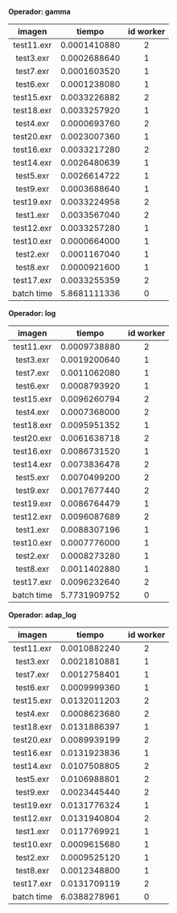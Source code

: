 **Operador: gamma**

imagen|tiempo|id worker
:---:|:---:|:---:
test11.exr|0.0001410880|2
test3.exr|0.0002688640|1
test7.exr|0.0001603520|1
test6.exr|0.0001238080|1
test15.exr|0.0033226882|2
test18.exr|0.0033257920|1
test4.exr|0.0000693760|2
test20.exr|0.0023007360|1
test16.exr|0.0033217280|2
test14.exr|0.0026480639|1
test5.exr|0.0026614722|1
test9.exr|0.0003688640|1
test19.exr|0.0033224958|2
test1.exr|0.0033567040|2
test12.exr|0.0033257280|1
test10.exr|0.0000664000|1
test2.exr|0.0001167040|1
test8.exr|0.0000921600|1
test17.exr|0.0033255359|2
batch time|5.8681111336|0

**Operador: log**

imagen|tiempo|id worker
:---:|:---:|:---:
test11.exr|0.0009738880|2
test3.exr|0.0019200640|1
test7.exr|0.0011062080|1
test6.exr|0.0008793920|1
test15.exr|0.0096260794|2
test4.exr|0.0007368000|2
test18.exr|0.0095951352|1
test20.exr|0.0061638718|2
test16.exr|0.0086731520|1
test14.exr|0.0073836478|2
test5.exr|0.0070499200|2
test9.exr|0.0017677440|2
test19.exr|0.0086764479|1
test12.exr|0.0096087689|2
test1.exr|0.0088307196|1
test10.exr|0.0007776000|1
test2.exr|0.0008273280|1
test8.exr|0.0011402880|1
test17.exr|0.0096232640|2
batch time|5.7731909752|0

**Operador: adap_log**

imagen|tiempo|id worker
:---:|:---:|:---:
test11.exr|0.0010882240|2
test3.exr|0.0021810881|1
test7.exr|0.0012758401|1
test6.exr|0.0009999360|1
test15.exr|0.0132011203|2
test4.exr|0.0008623680|2
test18.exr|0.0131886397|1
test20.exr|0.0089939199|2
test16.exr|0.0131923836|1
test14.exr|0.0107508805|2
test5.exr|0.0106988801|2
test9.exr|0.0023445440|2
test19.exr|0.0131776324|1
test12.exr|0.0131940804|2
test1.exr|0.0117769921|1
test10.exr|0.0009615680|1
test2.exr|0.0009525120|1
test8.exr|0.0012348800|1
test17.exr|0.0131709119|2
batch time|6.0388278961|0

